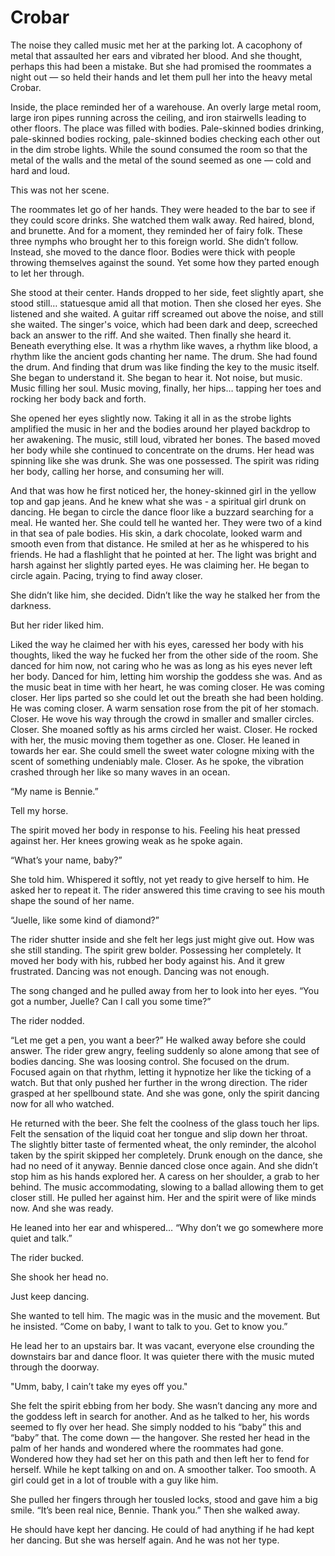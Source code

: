 # Crobar

The noise they called music met her at the parking lot. A cacophony of metal that assaulted her ears and vibrated her blood. And she thought, perhaps this had been a mistake. But she had promised the roommates a night out — so held their hands and let them pull her into the heavy metal Crobar.

Inside, the place reminded her of a warehouse. An overly large metal room, large iron pipes running across the ceiling, and iron stairwells leading to other floors. The place was filled with bodies. Pale-skinned bodies drinking, pale-skinned bodies rocking, pale-skinned bodies checking each other out in the dim strobe lights. While the sound consumed the room so that the metal of the walls and the metal of the sound seemed as one —  cold and hard and loud.

This was not her scene.

The roommates let go of her hands. They were headed to the bar to see if they could score drinks. She watched them walk away. Red haired, blond, and brunette. And for a moment, they reminded her of fairy folk. These three nymphs who brought her to this foreign world. She didn’t follow. Instead, she moved to the dance floor. Bodies were thick with people throwing themselves against the sound. Yet some how they parted enough to let her through.

She stood at their center. Hands dropped to her side, feet slightly apart, she stood still… statuesque amid all that motion. Then she closed her eyes. She listened and she waited. A guitar riff screamed out above the noise, and still she waited. The singer's voice, which had been dark and deep, screeched back an answer to the riff. And she waited. Then finally she heard it. Beneath everything else. It was a rhythm like waves, a rhythm like blood, a rhythm like the ancient gods chanting her name. The drum. She had found the drum. And finding that drum was like finding the key to the music itself. She began to understand it. She began to hear it. Not noise, but music. Music filling her soul. Music moving, finally, her hips… tapping her toes and rocking her body back and forth.

She opened her eyes slightly now. Taking it all in as the strobe lights amplified the music in her and the bodies around her played backdrop to her awakening. The music, still loud, vibrated her bones. The based moved her body while she continued to concentrate on the drums. Her head was spinning like she was drunk. She was one possessed. The spirit was riding her body, calling her horse, and consuming her will.

And that was how he first noticed her, the honey-skinned girl in the yellow top and gap jeans. And he knew what she was - a spiritual girl drunk on dancing. He began to circle the dance floor like a buzzard searching for a meal. He wanted her. She could tell he wanted her. They were two of a kind in that sea of pale bodies. His skin, a dark chocolate, looked warm and smooth even from that distance. He smiled at her as he whispered to his friends. He had a flashlight that he pointed at her. The light was bright and harsh against her slightly parted eyes. He was claiming her. He began to circle again. Pacing, trying to find away closer.

She didn’t like him, she decided. Didn’t like the way he stalked her from the darkness.

But her rider liked him.

Liked the way he claimed her with his eyes, caressed her body with his thoughts, liked the way he fucked her from the other side of the room. She danced for him now, not caring who he was as long as his eyes never left her body. Danced for him, letting him worship the goddess she was. And as the music beat in time with her heart, he was coming closer. He was coming closer. Her lips parted so she could let out the breath she had been holding. He was coming closer. A warm sensation rose from the pit of her stomach. Closer. He wove his way through the crowd in smaller and smaller circles. Closer. She moaned softly as his arms circled her waist. Closer. He rocked with her, the music moving them together as one. Closer. He leaned in towards her ear. She could smell the sweet water cologne mixing with the scent of something undeniably male. Closer. As he spoke, the vibration crashed through her like so many waves in an ocean.

“My name is Bennie.”

Tell my horse.

The spirit moved her body in response to his. Feeling his heat pressed against her. Her knees growing weak as he spoke again.

“What’s your name, baby?”

She told him. Whispered it softly, not yet ready to give herself to him.  He asked her to repeat it. The rider answered this time craving to see his mouth shape the sound of her name.

“Juelle, like some kind of diamond?”

The rider shutter inside and she felt her legs just might give out. How was she still standing. The spirit grew bolder. Possessing her completely. It moved her body with his, rubbed her body against his. And it grew frustrated. Dancing was not enough. Dancing was not enough.

The song changed and he pulled away from her to look into her eyes. “You got a number, Juelle? Can I call you some time?”

The rider nodded.

“Let me get a pen, you want a beer?” He walked away before she could answer. The rider grew angry, feeling suddenly so alone among that see of bodies dancing. She was loosing control. She focused on the drum. Focused again on that rhythm, letting it hypnotize her like the ticking of a watch. But that only pushed her further in the wrong direction. The rider grasped at her spellbound state. And she was gone, only the spirit dancing now for all who watched.

He returned with the beer. She felt the coolness of the glass touch her lips. Felt the sensation of the liquid coat her tongue and slip down her throat. The slightly bitter taste of fermented wheat, the only reminder, the alcohol taken by the spirit skipped her completely. Drunk enough on the dance, she had no need of it anyway. Bennie danced close once again. And she didn’t stop him as his hands explored her. A caress on her shoulder, a grab to her behind. The music accommodating, slowing to a ballad allowing them to get closer still. He pulled her against him. Her and the spirit were of like minds now. And she was ready.

He leaned into her ear and whispered… “Why don’t we go somewhere more quiet and talk.”

The rider bucked.

She shook her head no.

Just keep dancing.

She wanted to tell him. The magic was in the music and the movement. But he insisted. “Come on baby, I want to talk to you. Get to know you.”

He lead her to an upstairs bar. It was vacant, everyone else crounding the downstairs bar and dance floor. It was quieter there with the music muted through the doorway.

"Umm, baby, I cain’t take my eyes off you."

She felt the spirit ebbing from her body. She wasn’t dancing any more and the goddess left in search for another.  And as he talked to her, his words seemed to fly over her head. She simply nodded to his “baby” this and “baby” that. The come down — the hangover. She rested her head in the palm of her hands and wondered where the roommates had gone. Wondered how they had set her on this path and then left her to fend for herself. While he kept talking on and on. A smoother talker. Too smooth. A girl could get in a lot of trouble with a guy like him.

She pulled her fingers through her tousled locks, stood and gave him a big smile. “It’s been real nice, Bennie. Thank you.” Then she walked away.

He should have kept her dancing. He could of had anything if he had kept her dancing. But she was herself again. And he was not her type.
